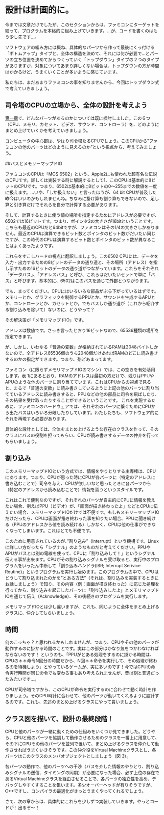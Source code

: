 # 設計は計画的に。

今までは文章だけでしたが、このセクションからは、ファミコンにターゲットを絞って、プログラムを本格的に組み上げていきます。…が、コードを書くのはもう少し先です…。

ソフトウェアの組み方には概ね、具体的なパーツから作って最後にくっ付ける「ボトムアップ」タイプと、全体の構造を決めて、それには何が必要で…とパーツの立ち位置を決めてからつくっていく「トップダウン」タイプの２つのタイプがありますが、対象についてあまり詳しくない場合は、トップダウンの方が時間はかかるけど、うまくいくことが多いように感じています。

私たちは、まだあまりファミコンの事を知りませんから、今回はトップダウン式で考えていきましょう。

## 司令塔のCPUの立場から、全体の設計を考えよう
[第一章](chapter1.md)で、どんなパーツがあるのかについては既に検討しました。この６つ（CPU、メモリ、カセット、ビデオ、サウンド、コントローラ）を、どのようにまとめ上げていくかを考えていきましょう。

コンピュータの中心部は、やはり司令塔たるCPUでしょう。このCPUから”ファミコンの他のパーツはどのように見えるのか”という視点から、考えてみましょう。

##バスとメモリーマップドIO

ファミコンのCPUは「MOS 6502」という、Apple2にも使われた超有名な伝説のCPUです。詳しくは実装する時に解説するとして1、このCPUは基本的に8ビットのCPUです。つまり、6502は基本的に8ビットの0〜255までの数値を一度に扱えます。…いや、「しか扱えない」と言ったほうが、64 bit CPUが普及した昨今はいいのかもしれませんね。ちなみに掛け算も割り算もできないので、足し算と引き算だけでそれらを自分で計算する必要があります。

そして、計算するときに使う値の場所を指定するためにアドレスが必要ですが、6502では16ビットです。つまり、ポインタ2の大きさが16bitということです。こちらも最近のCPUだと64bitですが、ファミコンはその1/4の大きさしかありません。最近のCPUは演算できるビット数とポインタのビット数がだいたい同じですが、この時代のCPUは演算するビット数とポインタのビット数が異なることはよくあったようです。

これらをすこしハードの視点に翻訳しましょう。この6502 CPUには、データを入力・出力するための8ビットのデータの通り道と、その場所（アドレス）を指し示すための16ビットのデータの通り道がつながっています。これらをそれぞれ「データバス」、「アドレスバス」と呼び、これらはだいたいセットで単に「バス」と呼びます。基本的に、6502はこのバスを通じて外部とつながります。

でも、まってください。CPUにはいろいろな部品がぶら下がっているはずです。メモリーとか、グラフィックを制御するPPUとか、サウンドを生成するAPUとか、コントローラとか、カセットとか。でもバスしか通り道が（これから紹介する割り込みを除いて）ないのに、どうやって？

その解決策が「メモリマップドIO」です。

アドレスは数値です。さっき言ったとおり16ビットなので、65536種類の場所を指定できます。

が、しかし、いわゆる「普通の変数」が格納されているRAMは2048バイトしかないので、全アドレス65536個のうち2048個だけあればRAMのどこに読み書きするのかの指定ができます。つまり、殆どあまってます。

ファミコン（に限らずメモリマップドIOのマシン）では、この空きを有効活用します。表 1にあるとおり、RAMのアドレスは最初の方だけで、残りはPPUやAPUのような他のパーツに割り当てています。これはCPUからの視点で見ると、まるで「普通の変数」に読み書きしているように上記の他のパーツに割り当てているアドレスに読み書きすると、PPUなどの他の部品に司令を飛ばしたり、その結果を受け取ったりすることができるということです。
これを実現するために、ファミコンのハードウェアでは、それぞれのパーツに繋ぐためにCPUから出たバスはいろいろ分岐したりしています。わたしたちも、ソフトウェア的にそれを再現する必要があります。

具体的な設計としては、全体をまとめ上げるような存在のクラスを作って、そのクラスにバスの役割を担ってもらい、CPUが読み書きするデータの仲介を行ってもらいましょう。

## 割り込み

このメモリーマップドIOという方式では、情報をやりとりする主導権は、CPUにあります。つまり、CPUが思った時にCPUが各パーツに（特定のアドレスに書き込むことで）司令を与え、CPUが欲しいなと思ったときに各パーツから（特定のアドレスから読み込むことで）情報を貰うというスタイルです。

これはこれで便利なのですが、それぞれのパーツが自主的にCPUに情報を教えたい場合、例えばPPU（ビデオ）が、「画面が描き終わったよ」などとCPUに伝えたい場合、メモリーマップドIOだけでは不便です。もしもメモリーマップドIOだけだったら、CPUは画面が描き終わった事を知りたい場合、PPUに聞き続ける（PPUのアドレスから値を読み続ける）しかなく、CPUは他の仕事ができなくなってしまいます。これはとても不便です。

このために用意されているのが、”割り込み”（Interrupt）という機構です。Linuxに詳しい方だったら「シグナル」のようなものだと考えてください。PPUやAPUがバスとは別の電線を使って、CPUに「割り込みして！」というシグナル伝える事が出来ます。CPUがその割り込みシグナルを受け取ると、実行中のプログラムをいったん中断して「割り込みハンドラ(ISR; Interrupt Serivice Routine)」というプログラムを実行し始めます。このプログラムの中で、CPUはどうして割り込まれたのかを”とある方法”（それは、割り込みを実装するときにお話しましょう）で知り、その内容（例：画面が描き終わった）に応じた処理を行ってから、割り込みを起こしたパーツに「割り込みしたよ」とメモリマップドIOを通じて伝え（Acknowledge）、その後続きのプログラムを実行します。

メモリマップドIOとは少し違いますが、これも、同じように全体をまとめ上げるクラスに、仲介してもらいましょう。

## 時間

何のこっちゃ？と思われるかもしれませんが、つまり、CPUやその他のパーツが動作するのに掛かる時間のことです。実はこの部分はかなり気をつかわなければならないのです！
というのも、「PPUがとある処理をするのに掛かる時間は、CPUの＊＊命令N回分の時間だから、N回＊＊命令を実行して、その処理が終わるのを待機しよう」とやっているゲームが、実に多いのです！今ではCPUの命令実行時間が同じ命令でも変わる事もあり考えられませんが、昔は割と普通だったみたいです…。

CPUが司令塔ですから、このCPUが命令を実行するのに合わせて動く時計を作りましょう。そのCPU時計に合わせて、他のパーツが動いてくれるように設計するのです。これも、先述のまとめ上げるクラスにやって貰いましょう。

## クラス図を描いて、設計の最終段階！
CPUと他のパーツが一緒に動くための仕組みをいくつか見てきました。どうやら、CPUと他のパーツを協調して動作させるためのクラスを一番上に用意して、その下にCPUその他のパーツを並列で置いて、まとめ上げるクラスを仲介して動作させればうまくいきそうです。この仲介役をVirtual Machineクラスとし、各パーツはこのクラスのメンバオブジェクトとしましょう（図 3）。

各パーツの動作で、他のパーツへの干渉（バスを介した情報のやりとり、割り込みシグナルの送信、タイミングの同期）が必要になった場合、必ず上位の存在であるVirtual Machineクラスを経由させることで、各パーツの独立性を高め、デバッグしやすくすることを狙います。多少オーバーヘッドが有りそうですが、C++ですし、コンパイラの最適化がきっとうまくやってくれるでしょう。

さて、次の章からは、具体的にこれらを少しずつ実装していきます。やっとコードが！出るぞ～！
